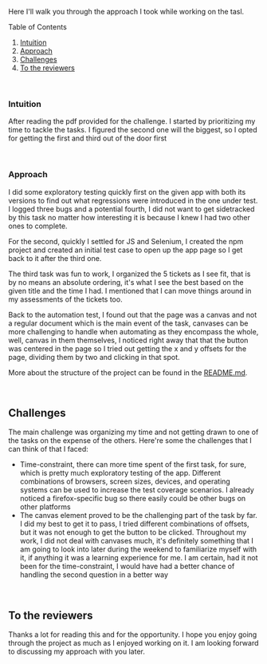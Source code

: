<a name="readme-top"></a>
Here I'll walk you through the approach I took while working on the tasl.
<br />
<!-- TABLE OF CONTENTS -->
  <summary>Table of Contents</summary>
  <ol>
    <li>
      <a href="#intuition">Intuition</a>
    </li>
    <li><a href="#approach">Approach</a></li>
    <li>
      <a href="#challenges">Challenges</a>
    </li>
    <li><a href="#to-the-reviewers">To the reviewers</a></li>
  </ol>
<br />

### Intuition

After reading the pdf provided for the challenge. I started by prioritizing my time to tackle the tasks. I figured the second one will the biggest, so I opted for getting the first and third out of the door first

<br />

### Approach

I did some exploratory testing quickly first on the given app with both its versions to find out what regressions were introduced in the one under test. I logged three bugs and a potential fourth, I did not want to get sidetracked by this task no matter how interesting it is because I knew I had two other ones to complete.

For the second, quickly I settled for JS and Selenium, I created the npm project and created an initial test case to open up the app page so I get back to it after the third one.

The third task was fun to work, I organized the 5 tickets as I see fit, that is by no means an absolute ordering, it's what I see the best based on the given title and the time I had. I mentioned that I can move things around in my assessments of the tickets too.

Back to the automation test, I found out that the page was a canvas and not a regular document which is the main event of the task, canvases can be more challenging to handle when automating as they encompass the whole, well, canvas in them themselves, I noticed right away that that the button was centered in the page so I tried out getting the x and y offsets for the page, dividing them by two and clicking in that spot.

More about the structure of the project can be found in the [README.md](README.md).

<br />

## Challenges

The main challenge was organizing my time and not getting drawn to one of the tasks on the expense of the others. Here're some the challenges that I can think of that I faced:
- Time-constraint, there can more time spent of the first task, for sure, which is pretty much exploratory testing of the app. Different combinations of browsers, screen sizes, devices, and operating systems can be used to increase the test coverage scenarios. I already noticed a firefox-specific bug so there easily could be other bugs on other platforms
- The canvas element proved to be the challenging part of the task by far. I did my best to get it to pass, I tried different combinations of offsets, but it was not enough to get the button to be clicked. Throughout my work, I did not deal with canvases much, it's definitely something that I am going to look into later during the weekend to familiarize myself with it, if anything it was a learning experience for me. I am certain, had it not been for the time-constraint, I would have had a better chance of handling the second question in a better way

<br />

## To the reviewers
Thanks a lot for reading this and for the opportunity. I hope you enjoy going through the project as much as I enjoyed working on it. I am looking forward to discussing my approach with you later.
